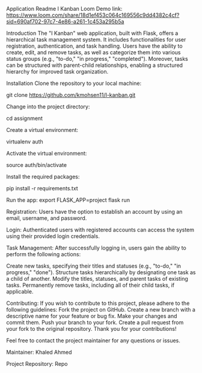Application Readme
I Kanban
Loom Demo link: https://www.loom.com/share/18d1ef453c064c169556c9dd4382c4cf?sid=690af702-97c7-4e86-a261-1c453a295b5a


Introduction
The "I Kanban" web application, built with Flask, offers a hierarchical task management system. It includes functionalities for user registration, authentication, and task handling. Users have the ability to create, edit, and remove tasks, as well as categorize them into various status groups (e.g., "to-do," "in progress," "completed"). Moreover, tasks can be structured with parent-child relationships, enabling a structured hierarchy for improved task organization.



Installation 
Clone the repository to your local machine:

git clone https://github.com/kmohsen11/I-kanban.git

Change into the project directory:

cd assignment

Create a virtual environment:

virtualenv auth

Activate the virtual environment:

source auth/bin/activate

Install the required packages:

pip install -r requirements.txt

Run the app:
export FLASK_APP=project
flask run


Registration: Users have the option to establish an account by using an email, username, and password.

Login: Authenticated users with registered accounts can access the system using their provided login credentials.

Task Management: After successfully logging in, users gain the ability to perform the following actions:

Create new tasks, specifying their titles and statuses (e.g., "to-do," "in progress," "done").
Structure tasks hierarchically by designating one task as a child of another.
Modify the titles, statuses, and parent tasks of existing tasks.
Permanently remove tasks, including all of their child tasks, if applicable.

Contributing:
If you wish to contribute to this project, please adhere to the following guidelines:
Fork the project on GitHub.
Create a new branch with a descriptive name for your feature or bug fix.
Make your changes and commit them.
Push your branch to your fork.
Create a pull request from your fork to the original repository.
Thank you for your contributions!

Feel free to contact the project maintainer for any questions or issues.

Maintainer: Khaled Ahmed

Project Repository: Repo
